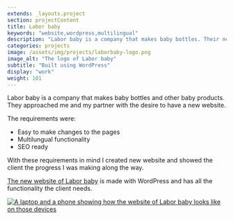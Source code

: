 ```yaml
---
extends: _layouts.project
section: projectContent
title: Labor baby
keywords: "website,wordpress,multilingual"
description: "Labor baby is a company that makes baby bottles. Their new website is made with WordPress, which satisfies their requirements."
categories: projects
image: /assets/img/projects/laborbaby-logo.png
image_alt: "The logo of Labor baby"
subtitle: "Built using WordPress"
display: "work"
weight: 101
---
```


Labor baby is a company that makes baby bottles and other baby products. They approached me and my partner with the desire to have a new website.

The requirements were:

- Easy to make changes to the pages
- Multilungual functionality
- SEO ready

With these requirements in mind I created new website and showed the client the progress I was making along the way.

<a href="https://www.laborbaby.it/" target="_blank">The new website of Labor baby</a> is made with WordPress and has all the functionality the client needs.

<div class="row">
    <div class="col-sm-3">
        <a href="/assets/img/projects/laborbaby.png">
            <img class="rounded img-border" src="/assets/img/projects/laborbaby.png" alt="A laptop and a phone showing how the website of Labor baby looks like on those devices" />
        </a>
    </div>
</div>